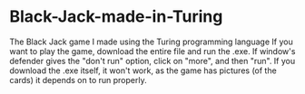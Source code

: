 # Black-Jack-made-in-Turing
The Black Jack game I made using the Turing programming language
If you want to play the game, download the entire file and run the .exe. If window's defender gives the "don't run" option, click on "more", and then "run".
If you download the .exe itself, it won't work, as the game has pictures (of the cards) it depends on to run properly.
